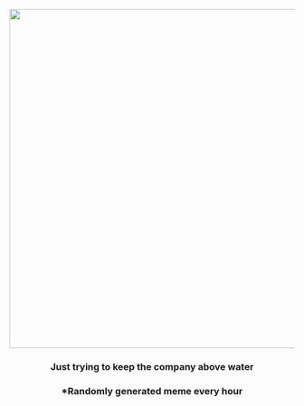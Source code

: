 <p align="center">
        <img src="https://i.redd.it/xdp2c93q47t91.jpg" width="600" height="600">
        </p>
        <h3 align="center">Just trying to keep the company above water</h3>
        <h3 align="center">*Randomly generated meme every hour</h3>
    